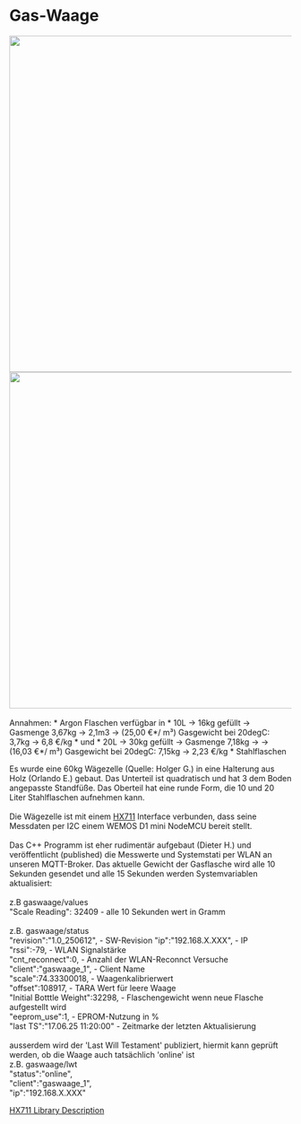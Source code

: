 # Gas-Waage
<img src="https://github.com/user-attachments/assets/dea2768a-bedc-4f4e-ba46-a16eebc33680" width="600">
<img src="https://github.com/user-attachments/assets/aa4500d2-756e-4b84-8dfc-c6fe966331bc" width="600" height=""> <br><br>
Annahmen:
* Argon Flaschen verfügbar in 
* 10L -> 16kg gefüllt -> Gasmenge 3,67kg -> 2,1m3 -> (25,00 €*/ m³) Gasgewicht bei 20degC: 3,7kg -> 6,8 €/kg
* und 
* 20L -> 30kg gefüllt -> Gasmenge 7,18kg ->   -> (16,03 €*/ m³) Gasgewicht bei 20degC: 7,15kg -> 2,23 €/kg
* Stahlflaschen

Es wurde eine 60kg Wägezelle (Quelle: Holger G.) in eine Halterung aus Holz (Orlando E.) gebaut. Das Unterteil ist quadratisch und hat 3 dem Boden angepasste Standfüße.
Das Oberteil hat eine runde Form, die 10 und 20 Liter Stahlflaschen aufnehmen kann.<br><br>
Die Wägezelle ist mit einem [HX711](https://github.com/RobTillaart/HX711/tree/master) Interface verbunden, dass seine Messdaten per I2C einem WEMOS D1 mini NodeMCU bereit stellt.<br><br>
Das C++ Programm ist eher rudimentär aufgebaut (Dieter H.) und veröffentlicht (published) die Messwerte und Systemstati per WLAN an unseren MQTT-Broker.
Das aktuelle Gewicht der Gasflasche wird alle 10 Sekunden gesendet und alle 15 Sekunden werden Systemvariablen aktualisiert:
<br><br>
z.B gaswaage/values   
"Scale Reading": 32409  - alle 10 Sekunden wert in Gramm<br><br>
z.B. gaswaage/status  
"revision":"1.0_250612", - SW-Revision 
"ip":"192.168.X.XXX",  - IP  
"rssi":-79,  - WLAN Signalstärke  
"cnt_reconnect":0,  - Anzahl der WLAN-Reconnct Versuche  
"client":"gaswaage_1",  - Client Name  
"scale":74.33300018,  - Waagenkalibrierwert  
"offset":108917,  - TARA Wert für leere Waage  
"Initial Botttle Weight":32298,  - Flaschengewicht wenn neue Flasche aufgestellt wird  
"eeprom_use":1,  - EPROM-Nutzung in %  
"last TS":"17.06.25 11:20:00"  - Zeitmarke der letzten Aktualisierung<br><br>
ausserdem wird der 'Last Will Testament' publiziert, hiermit kann geprüft werden, ob die Waage auch tatsächlich 'online' ist  
z.B. gaswaage/lwt  
"status":"online",  
"client":"gaswaage_1",  
"ip":"192.168.X.XXX"  

[HX711 Library Description](https://github.com/RobTillaart/HX711/tree/master)
